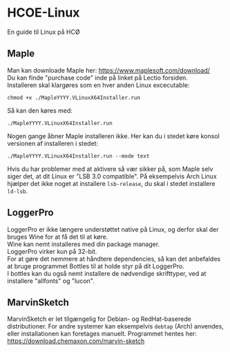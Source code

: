 # HCOE-Linux
En guide til Linux på HCØ

## Maple
Man kan downloade Maple her: https://www.maplesoft.com/download/  
Du kan finde "purchase code" inde på linket på Lectio forsiden.  
Installeren skal klargøres som en hver anden Linux excecutable:
```
chmod +x ./MapleYYYY.VLinuxX64Installer.run
```
Så kan den køres med:
```
./MapleYYYY.VLinuxX64Installer.run
```
Nogen gange åbner Maple installeren ikke. Her kan du i stedet køre konsol versionen af installeren i stedet:

```
./MapleYYYY.VLinuxX64Installer.run --mode text
```

Hvis du har problemer med at aktivere så vær sikker på, som Maple selv siger det, at dit Linux er "LSB 3.0 compatible".
På eksempelvis Arch Linux hjælper det ikke noget at installere `lsb-release`, du skal i stedet installere `ld-lsb`.

## LoggerPro
LoggerPro er ikke længere understøttet native på Linux, og derfor skal der bruges Wine for at få det til at køre.  
Wine kan nemt installeres med din package manager.  
LoggerPro virker kun på 32-bit.  
For at gøre det nemmere at håndtere dependencies, så kan det anbefaldes at bruge programmet Bottles til at holde styr på dit LoggerPro.  
I bottles kan du også nemt installere de nødvendige skrifttyper, ved at installere "allfonts" og "lucon". 

## MarvinSketch
MarvinSketch er let tilgængelig for Debian- og RedHat-baserede distributioner. For andre systemer kan eksempelvis `debtap` (Arch) anvendes, eller installationen kan foretages manuelt.
Programmet hentes her: https://download.chemaxon.com/marvin-sketch

